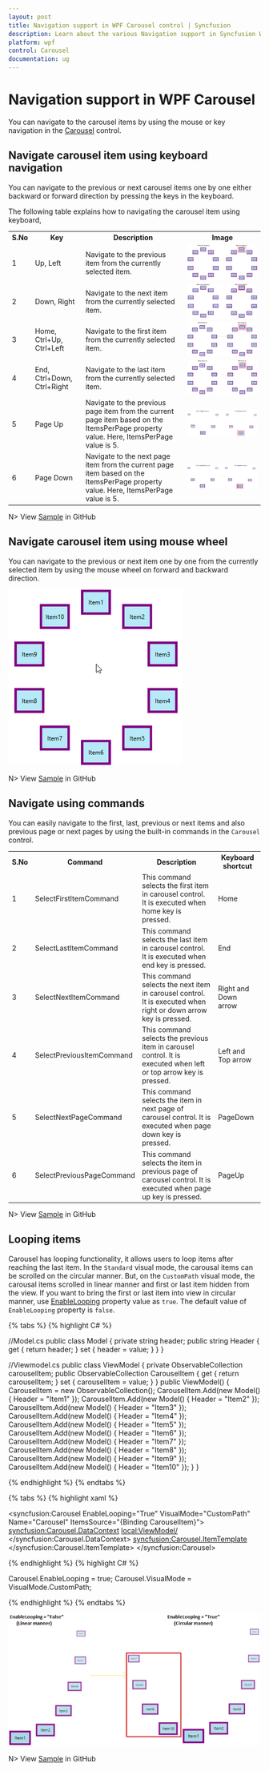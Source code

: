 ```yaml
---
layout: post
title: Navigation support in WPF Carousel control | Syncfusion
description: Learn about the various Navigation support in Syncfusion WPF Carousel control and more feature details.
platform: wpf
control: Carousel 
documentation: ug
---
```


# Navigation support in WPF Carousel

You can navigate to the carousel items by using the mouse or key navigation in the [Carousel](https://help.syncfusion.com/cr/wpf/Syncfusion.Shared.Wpf~Syncfusion.Windows.Shared.Carousel.html) control. 

## Navigate carousel item using keyboard navigation

You can navigate to the previous or next carousel items one by one either backward or forward direction by pressing the keys in the keyboard.

The following table explains how to navigating the carousel item using keyboard,

<table>
<tr>
<th> S.No </th>
<th> Key </th>
<th> Description </th>
<th> Image </th>
</tr>
<tr>
<td>1</td>
<td>Up, Left</td>
<td>Navigate to the previous item from the currently selected item.</td>
<td>
<img src="Scrolling_images/Up.png" alt="Navigate to the next item from the currently selected item"/></td>
</tr>
<tr>
<td>2</td>
<td>Down, Right</td>
<td>Navigate to the next item from the currently selected item.</td>
<td>
<img src="Scrolling_images/Down.png" alt="Navigate to the previous item from the currently selected item"/></td>
</tr>
<tr>
<td>3</td>
<td>Home, Ctrl+Up, Ctrl+Left</td>
<td>Navigate to the first item from the currently selected item.</td>
<td>
<img src="Scrolling_images/Home.png" alt="Navigate to the first item from the currently selected item"/></td>
</tr>
<tr>
<td>4</td>
<td>End, Ctrl+Down, Ctrl+Right</td>
<td>Navigate to the last item from the currently selected item.</td>
<td>
<img src="Scrolling_images/End.png" alt="Navigate to the last item from the currently selected item"/></td>
</tr>
<tr>
<td>5</td>
<td>Page Up</td>
<td>Navigate to the previous page item from the current page item based on the ItemsPerPage property value. Here, ItemsPerPage value is 5.</td>
<td>
<img src="Scrolling_images/PageUp.png" alt="Navigate to the previous page item from the current page item"/></td>
</tr>
<tr>
<td>6</td>
<td>Page Down</td>
<td>Navigate to the next page item from the current page item based on the ItemsPerPage property value. Here, ItemsPerPage value is 5.</td>
<td>
<img src="Scrolling_images/PageDown.png" alt="Navigate to the next page item from the current page item"/></td>
</tr>
</table>

N> View [Sample](https://github.com/SyncfusionExamples/syncfusion-wpf-carousel-examples/tree/master/Samples/Carousel-Scrolling) in GitHub

## Navigate carousel item using mouse wheel

You can navigate to the previous or next item one by one from the currently selected item by using the mouse wheel on forward and backward direction.

![Navigate carousel item using mouse wheel](Scrolling_images/Mousewheel.gif)

N> View [Sample](https://github.com/SyncfusionExamples/syncfusion-wpf-carousel-examples/tree/master/Samples/Carousel-Scrolling) in GitHub

## Navigate using commands

You can easily navigate to the first, last, previous or next items and also previous page or next pages by using the built-in commands in the `Carousel` control.

<table>
<tr>
<th> S.No </th>
<th> Command </th>
<th> Description </th>
<th> Keyboard shortcut </th>
</tr>
<tr>
<td>1</td>
<td>SelectFirstItemCommand</td>
<td>This command selects the first item in carousel control. It is executed when home key is pressed.</td>
<td>Home</td>
</tr>
<tr>
<td>2</td>
<td>SelectLastItemCommand</td>
<td>This command selects the last item in carousel control. It is executed when end key is pressed.</td>
<td>End</td>
</tr>
<tr>
<td>3</td>
<td>SelectNextItemCommand</td>
<td>This command selects the next item in carousel control. It is executed when right or down arrow key is pressed.</td>
<td>Right and Down arrow</td>
</tr>
<tr>
<td>4</td>
<td>SelectPreviousItemCommand</td>
<td>This command selects the previous item in carousel control. It is executed when left or top arrow key is pressed.</td>
<td>Left and Top arrow</td>
</tr>
<tr>
<td>5</td>
<td>SelectNextPageCommand</td>
<td>This command selects the item in next page of carousel control. It is executed when page down key is pressed.</td>
<td>PageDown</td>
</tr>
<tr>
<td>6</td>
<td>SelectPreviousPageCommand</td>
<td>This command selects the item in previous page of carousel control. It is executed when page up key is pressed.</td>
<td>PageUp</td>
</tr>
</table>

N> View [Sample](https://github.com/SyncfusionExamples/syncfusion-wpf-carousel-examples/tree/master/Samples/Carousel-Scrolling) in GitHub

## Looping items

Carousel has looping functionality, it allows users to loop items after reaching the last item. In the `Standard` visual mode, the carousal items can be scrolled on the circular manner. But, on the `CustomPath` visual mode, the carousal items scrolled in linear manner and first or last item hidden from the view. If you want to bring the first or last item into view in circular manner, use [EnableLooping](https://help.syncfusion.com/cr/cref_files/wpf/Syncfusion.Shared.Wpf~Syncfusion.Windows.Shared.Carousel~EnableLooping.html) property value as `true`. The default value of `EnableLooping` property is `false`.

{% tabs %}
{% highlight C# %}

//Model.cs
public class Model {
    private string header;
    public string Header {
        get { return header; }
        set { header = value; }
    }
}

//Viewmodel.cs
public class ViewModel {
    private ObservableCollection<Model> carouselItem;
    public ObservableCollection<Model> CarouselItem {
        get { return carouselItem; }
        set { carouselItem = value; }
    }
    public ViewModel() {
        CarouselItem = new ObservableCollection<Model>();
        CarouselItem.Add(new Model() { Header = "Item1" });
        CarouselItem.Add(new Model() { Header = "Item2" });
        CarouselItem.Add(new Model() { Header = "Item3" });
        CarouselItem.Add(new Model() { Header = "Item4" });
        CarouselItem.Add(new Model() { Header = "Item5" });
        CarouselItem.Add(new Model() { Header = "Item6" });
        CarouselItem.Add(new Model() { Header = "Item7" });
        CarouselItem.Add(new Model() { Header = "Item8" });
        CarouselItem.Add(new Model() { Header = "Item9" });
        CarouselItem.Add(new Model() { Header = "Item10" });
    }
}

{% endhighlight %}
{% endtabs %}

{% tabs %}
{% highlight xaml %}

<syncfusion:Carousel EnableLooping="True"
                     VisualMode="CustomPath"
                     Name="Carousel"
                     ItemsSource="{Binding CarouselItem}">
    <syncfusion:Carousel.DataContext>
        <local:ViewModel/>
    </syncfusion:Carousel.DataContext>
    <syncfusion:Carousel.ItemTemplate>
        <DataTemplate>
            <Border Height="40"
                    Width="60"
                    BorderBrush="Purple"
                    BorderThickness="5"
                    Background="LightBlue">
                <TextBlock Text="{Binding Header}" 
                           HorizontalAlignment="Center"
                           VerticalAlignment="Center"/>
            </Border>
        </DataTemplate>
    </syncfusion:Carousel.ItemTemplate>
</syncfusion:Carousel>

{% endhighlight %}
{% highlight C# %}

Carousel.EnableLooping = true;
Carousel.VisualMode = VisualMode.CustomPath;

{% endhighlight %}
{% endtabs %}

![Circular scroll carousel item](Scrolling_images/EnableLooping.png)

N> View [Sample](https://github.com/SyncfusionExamples/syncfusion-wpf-carousel-examples/tree/master/Samples/Carousel-Scrolling) in GitHub


